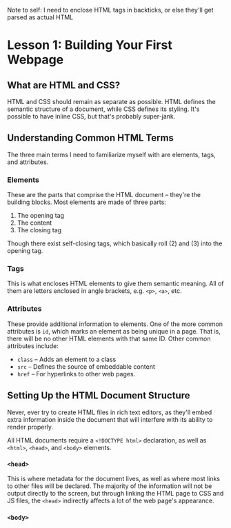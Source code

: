 Note to self: I need to enclose HTML tags in backticks, or else they'll get parsed as actual HTML

# Lesson 1: Building Your First Webpage
## What are HTML and CSS?
HTML and CSS should remain as separate as possible. HTML defines the semantic structure of a document, while CSS defines its styling. It's possible to have inline CSS, but that's probably super-jank.

## Understanding Common HTML Terms
The three main terms I need to familiarize myself with are elements, tags, and attributes.

### Elements
These are the parts that comprise the HTML document – they're the building blocks. Most elements are made of three parts:
1. The opening tag
2. The content
3. The closing tag

Though there exist self-closing tags, which basically roll (2) and (3) into the opening tag.

### Tags
This is what encloses HTML elements to give them semantic meaning. All of them are letters enclosed in angle brackets, e.g. `<p>`, `<a>`, etc.

### Attributes
These provide additional information to elements. One of the more common attributes is `id`, which marks an element as being unique in a page. That is, there will be no other HTML elements with that same ID. Other common attributes include:
* `class` – Adds an element to a class
* `src` – Defines the source of embeddable content
* `href` – For hyperlinks to other web pages.

## Setting Up the HTML Document Structure
Never, ever try to create HTML files in rich text editors, as they'll embed extra information inside the document that will interfere with its ability to render properly.

All HTML documents require a `<!DOCTYPE html>` declaration, as well as `<html>`, `<head>`, and `<body>` elements.

### `<head>`
This is where metadata for the document lives, as well as where most links to other files will be declared. The majority of the information will not be output directly to the screen, but through linking the HTML page to CSS and JS files, the `<head>` indirectly affects a lot of the web page's appearance.

### `<body>`